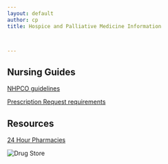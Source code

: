 ```yaml
---
layout: default
author: cp
title: Hospice and Palliative Medicine Information



---
```


## Nursing Guides

[NHPCO guidelines](https://docs.google.com/document/d/1wCt8dnNq-ct3YNkL_tB5pt8Nxd87dmJqvHMStD5daeU/pub)

[Prescription Request requirements](https://docs.google.com/document/d/1G3eRkaUgBPiYPnIbLd9r9reEh5iPDy4vdm2XHKuxJdE/pub)


## Resources

[24 Hour Pharmacies](https://docs.google.com/document/d/1K-NeCK2wYueBNubGO1pvgeabH-xzvX7lNvUimBl9mK8/pub)

![Drug Store](https://www.google.com/search?hl=en&q=drugstore&tbs=sbi%3AAMhZZivySXKgdiifjRChUy02wSatQgzxp0gf-eLPJDJsRhL_1ks4G6nuu_1ihLnQASe7uMb4hnrypX_1lUPcaFdRn5awGo8SUKajeYVA1dMH_1-WxRm-Hdf0As2pOcPucUk_11wnRiaDI5eEYQ7hqruWxalTKW85d9Sc-bs04lCC-jVJluVh3ime6hl7gexO_1Y9XIA0F7pEJAQI4am40NYBOicOFFTsCy68MlJg&ei=VXAcUYu2G4HM9QTRyICoDA&ved=0CAcQiBw&biw=1097&bih=541)


